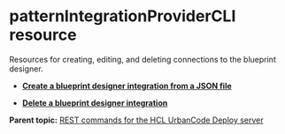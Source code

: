 # patternIntegrationProviderCLI resource

Resources for creating, editing, and deleting connections to the blueprint designer.

-   **[Create a blueprint designer integration from a JSON file](../../com.udeploy.api.doc/topics/rest_cli_patternintegrationprovidercli_createblueprint_put.md)**  

-   **[Delete a blueprint designer integration](../../com.udeploy.api.doc/topics/rest_cli_patternintegrationprovidercli_deleteblueprint_delete.md)**  


**Parent topic:** [REST commands for the HCL UrbanCode Deploy server](../../com.udeploy.reference.doc/topics/rest_api_ref_commands.md)

